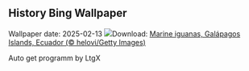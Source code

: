 ## History Bing Wallpaper
Wallpaper date: 2025-02-13
![](https://www.bing.com/th?id=OHR.GalapagosIguana_EN-US6976814194_UHD.jpg&w=1000)Download: [Marine iguanas, Galápagos Islands, Ecuador (© helovi/Getty Images)](https://www.bing.com/th?id=OHR.GalapagosIguana_EN-US6976814194_UHD.jpg)

Auto get programm by LtgX
